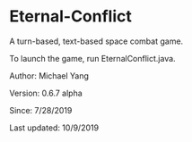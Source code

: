 # Eternal-Conflict
A turn-based, text-based space combat game.

To launch the game, run EternalConflict.java.

Author: Michael Yang

Version: 0.6.7 alpha

Since: 7/28/2019

Last updated: 10/9/2019
